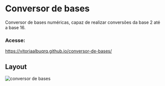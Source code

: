 # Conversor de bases
Conversor de bases numéricas, capaz de realizar conversões da base 2 até a base 16.

### Acesse:
https://vitoriaalbuqrq.github.io/conversor-de-bases/

## Layout
![conversor de bases](https://github.com/vitoriaalbuqrq/conversor-de-bases/assets/84742050/70af42c1-73b1-4e58-a7b2-ccf7ba6e6ed3)

